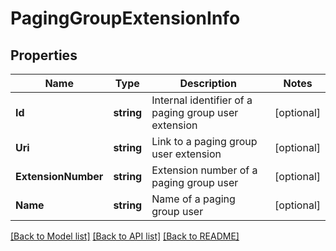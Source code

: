 # PagingGroupExtensionInfo

## Properties
Name | Type | Description | Notes
------------ | ------------- | ------------- | -------------
**Id** | **string** | Internal identifier of a paging group user extension | [optional] 
**Uri** | **string** | Link to a paging group user extension | [optional] 
**ExtensionNumber** | **string** | Extension number of a paging group user | [optional] 
**Name** | **string** | Name of a paging group user | [optional] 

[[Back to Model list]](../README.md#documentation-for-models) [[Back to API list]](../README.md#documentation-for-api-endpoints) [[Back to README]](../README.md)


